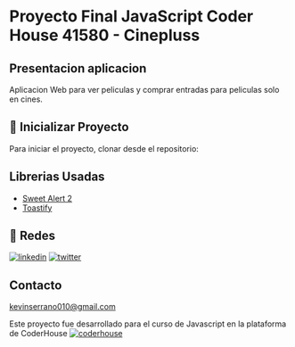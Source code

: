 
# Proyecto Final JavaScript Coder House 41580 - Cinepluss


##  Presentacion aplicacion
Aplicacion Web para ver peliculas y comprar entradas para peliculas solo en cines.


## 🚀 Inicializar Proyecto
Para iniciar el proyecto, clonar desde el repositorio:


## Librerias Usadas

 - [Sweet Alert 2](https://sweetalert2.github.io/#download)
 - [Toastify](https://apvarun.github.io/toastify-js/)



## 🔗 Redes
[![linkedin](https://img.shields.io/badge/linkedin-0A66C2?style=for-the-badge&logo=linkedin&logoColor=white)](https://www.linkedin.com/in/kevin-serrano-86711a231/)
[![twitter](https://img.shields.io/badge/twitter-1DA1F2?style=for-the-badge&logo=twitter&logoColor=white)](https://twitter.com/kev_code_)


## Contacto

kevinserrano010@gmail.com

Este proyecto fue desarrollado para el curso de Javascript en la plataforma de CoderHouse [![coderhouse](https://emprelatam.com/wp-content/uploads/2019/10/logos-coderhouse-01.png)](https://www.coderhouse.com/)
